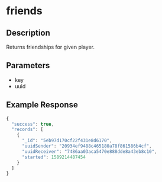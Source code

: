 # friends

## Description
Returns friendships for given player.

## Parameters
- key
- uuid

## Example Response
```js
{
  "success": true,
  "records": [
    {
      "_id": "5eb97d170cf22f431e8d6170",
      "uuidSender": "20934ef9488c465180a78f861586b4cf",
      "uuidReceiver": "7486aa03aca5470e888dde8a43eb8c10",
      "started": 1589214487454
    }
  ]
}
```
